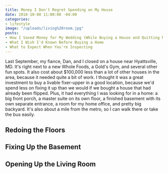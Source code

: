 ```yaml
---
title: Money I Don't Regret Spending on My House
date: 2018-10-08 11:00:00 -04:00
categories:
- lifestyle
image: "/uploads/living%20room.jpg"
posts:
- How I Saved Money for My Wedding (While Buying a House and Quitting My Job)
- What I Wish I'd Known Before Buying a Home
- What to Expect When You're Inspecting
---
```


Last September, my fiance, Dan, and I closed on a house near Hyattsville, MD. It's right next to a new Whole Foods, a Gold's Gym, and several other fun spots. It also cost about $100,000 less than a lot of other houses in the area, because it needed quite a bit of work. I thought it was a great investment to buy a livable fixer-upper in a good location, because we'd spend less on fixing it up than we would if we bought a house that had already been flipped. Plus, it had everything I was looking for in a home: a big front porch, a master suite on its own floor, a finished basement with its own separate entrance, a room for my home office, and pretty big backyard. It's also about a mile from the metro, so I can walk there or take the bus easily.

## Redoing the Floors

## Fixing Up the Basement

## Opening Up the Living Room